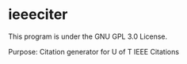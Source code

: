 ieeeciter
=========

This program is under the GNU GPL 3.0 License. 

Purpose: Citation generator for U of T IEEE Citations
